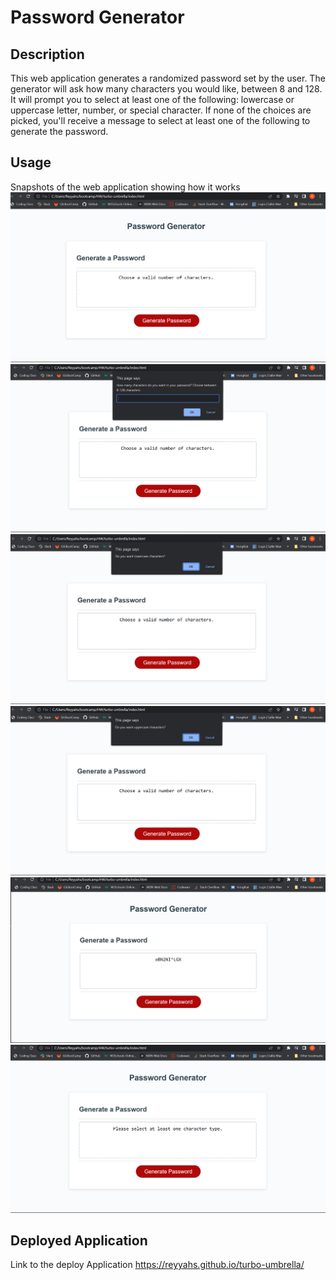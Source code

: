 # Password Generator

## Description

This web application generates a randomized password set by the user. The generator will ask how many characters you would like, between 8 and 128. It will prompt you to select at least one of the following: lowercase or uppercase letter, number, or special character. If none of the choices are picked, you'll receive a message to select at least one of the following to generate the password.

## Usage

Snapshots of the web application showing how it works 
![Snapshots](./assets/img/Snapshot%20Password%20Generator.png)
![Snapshots](./assets/img/Snapshot%20Password%20Generator%201.png)
![Snapshots](./assets/img/Snapshot%20Password%20Generator%202.png)
![Snapshots](./assets/img/Snapshot%20Password%20Generator%203.png)
![Snapshots](./assets/img/Snapshot%20Password%20Generator%204.png)
![Snapshots](./assets/img/Snapshot%20Password%20Generator%205.png)

## Deployed Application

Link to the deploy Application https://reyyahs.github.io/turbo-umbrella/
